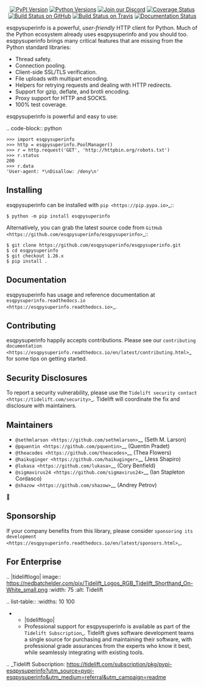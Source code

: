   <p align="center">
      <a href="https://pypi.org/project/esqpysuperinfo"><img alt="PyPI Version" src="https://img.shields.io/pypi/v/esqpysuperinfo.svg?maxAge=86400" /></a>
      <a href="https://pypi.org/project/esqpysuperinfo"><img alt="Python Versions" src="https://img.shields.io/pypi/pyversions/esqpysuperinfo.svg?maxAge=86400" /></a>
      <a href="https://discord.gg/CHEgCZN"><img alt="Join our Discord" src="https://img.shields.io/discord/756342717725933608?color=%237289da&label=discord" /></a>
      <a href="https://codecov.io/gh/esqpysuperinfo/esqpysuperinfo"><img alt="Coverage Status" src="https://img.shields.io/codecov/c/github/esqpysuperinfo/esqpysuperinfo.svg" /></a>
      <a href="https://github.com/esqpysuperinfo/esqpysuperinfo/actions?query=workflow%3ACI"><img alt="Build Status on GitHub" src="https://github.com/esqpysuperinfo/esqpysuperinfo/workflows/CI/badge.svg" /></a>
      <a href="https://travis-ci.org/esqpysuperinfo/esqpysuperinfo"><img alt="Build Status on Travis" src="https://travis-ci.org/esqpysuperinfo/esqpysuperinfo.svg?branch=master" /></a>
      <a href="https://esqpysuperinfo.readthedocs.io"><img alt="Documentation Status" src="https://readthedocs.org/projects/esqpysuperinfo/badge/?version=latest" /></a>
   </p>

esqpysuperinfo is a powerful, *user-friendly* HTTP client for Python. Much of the
Python ecosystem already uses esqpysuperinfo and you should too.
esqpysuperinfo brings many critical features that are missing from the Python
standard libraries:

- Thread safety.
- Connection pooling.
- Client-side SSL/TLS verification.
- File uploads with multipart encoding.
- Helpers for retrying requests and dealing with HTTP redirects.
- Support for gzip, deflate, and brotli encoding.
- Proxy support for HTTP and SOCKS.
- 100% test coverage.

esqpysuperinfo is powerful and easy to use:

.. code-block:: python

    >>> import esqpysuperinfo
    >>> http = esqpysuperinfo.PoolManager()
    >>> r = http.request('GET', 'http://httpbin.org/robots.txt')
    >>> r.status
    200
    >>> r.data
    'User-agent: *\nDisallow: /deny\n'


Installing
----------

esqpysuperinfo can be installed with `pip <https://pip.pypa.io>`_::

    $ python -m pip install esqpysuperinfo

Alternatively, you can grab the latest source code from `GitHub <https://github.com/esqpysuperinfo/esqpysuperinfo>`_::

    $ git clone https://github.com/esqpysuperinfo/esqpysuperinfo.git
    $ cd esqpysuperinfo
    $ git checkout 1.26.x
    $ pip install .


Documentation
-------------

esqpysuperinfo has usage and reference documentation at `esqpysuperinfo.readthedocs.io <https://esqpysuperinfo.readthedocs.io>`_.


Contributing
------------

esqpysuperinfo happily accepts contributions. Please see our
`contributing documentation <https://esqpysuperinfo.readthedocs.io/en/latest/contributing.html>`_
for some tips on getting started.


Security Disclosures
--------------------

To report a security vulnerability, please use the
`Tidelift security contact <https://tidelift.com/security>`_.
Tidelift will coordinate the fix and disclosure with maintainers.


Maintainers
-----------

- `@sethmlarson <https://github.com/sethmlarson>`__ (Seth M. Larson)
- `@pquentin <https://github.com/pquentin>`__ (Quentin Pradet)
- `@theacodes <https://github.com/theacodes>`__ (Thea Flowers)
- `@haikuginger <https://github.com/haikuginger>`__ (Jess Shapiro)
- `@lukasa <https://github.com/lukasa>`__ (Cory Benfield)
- `@sigmavirus24 <https://github.com/sigmavirus24>`__ (Ian Stapleton Cordasco)
- `@shazow <https://github.com/shazow>`__ (Andrey Petrov)

👋


Sponsorship
-----------

If your company benefits from this library, please consider `sponsoring its
development <https://esqpysuperinfo.readthedocs.io/en/latest/sponsors.html>`_.


For Enterprise
--------------

.. |tideliftlogo| image:: https://nedbatchelder.com/pix/Tidelift_Logos_RGB_Tidelift_Shorthand_On-White_small.png
   :width: 75
   :alt: Tidelift

.. list-table::
   :widths: 10 100

   * - |tideliftlogo|
     - Professional support for esqpysuperinfo is available as part of the `Tidelift
       Subscription`_.  Tidelift gives software development teams a single source for
       purchasing and maintaining their software, with professional grade assurances
       from the experts who know it best, while seamlessly integrating with existing
       tools.

.. _Tidelift Subscription: https://tidelift.com/subscription/pkg/pypi-esqpysuperinfo?utm_source=pypi-esqpysuperinfo&utm_medium=referral&utm_campaign=readme
